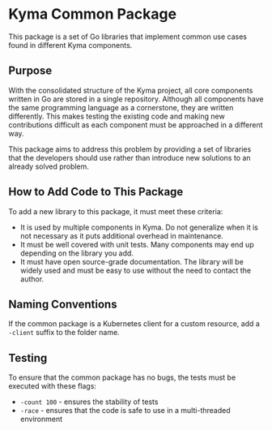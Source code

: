 # Kyma Common Package

This package is a set of Go libraries that implement common use cases found in different Kyma components.

## Purpose

With the consolidated structure of the Kyma project, all core components written in Go are stored in a single repository. Although all components have the same programming language as a cornerstone, they are written differently. This makes testing the existing code and making new contributions difficult as each component must be approached in a different way.

This package aims to address this problem by providing a set of libraries that the developers should use rather than  introduce new solutions to an already solved problem.

## How to Add Code to This Package

To add a new library to this package, it must meet these criteria:

- It is used by multiple components in Kyma. Do not generalize when it is not necessary as it puts additional overhead in maintenance.
- It must be well covered with unit tests. Many components may end up depending on the library you add.
- It must have open source-grade documentation. The library will be widely used and must be easy to use without the need to contact the author.

## Naming Conventions

If the common package is a Kubernetes client for a custom resource, add a `-client` suffix to the folder name.

## Testing

To ensure that the common package has no bugs, the tests must be executed with these flags:

- `-count 100` - ensures the stability of tests
- `-race` - ensures that the code is safe to use in a multi-threaded environment
